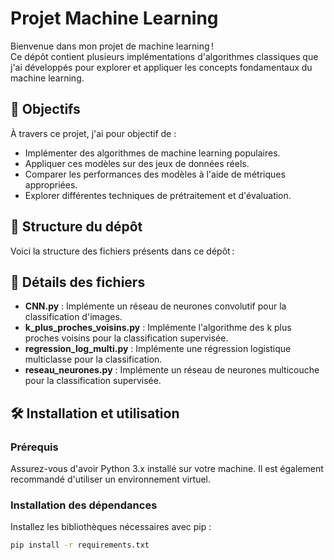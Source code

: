 # Projet Machine Learning

Bienvenue dans mon projet de machine learning !  
Ce dépôt contient plusieurs implémentations d'algorithmes classiques que j'ai développés pour explorer et appliquer les concepts fondamentaux du machine learning.

## 🧠 Objectifs

À travers ce projet, j'ai pour objectif de :

- Implémenter des algorithmes de machine learning populaires.
- Appliquer ces modèles sur des jeux de données réels.
- Comparer les performances des modèles à l'aide de métriques appropriées.
- Explorer différentes techniques de prétraitement et d'évaluation.

## 📁 Structure du dépôt

Voici la structure des fichiers présents dans ce dépôt :


## 🧪 Détails des fichiers

- **CNN.py** : Implémente un réseau de neurones convolutif pour la classification d'images.
- **k_plus_proches_voisins.py** : Implémente l'algorithme des k plus proches voisins pour la classification supervisée.
- **regression_log_multi.py** : Implémente une régression logistique multiclasse pour la classification.
- **reseau_neurones.py** : Implémente un réseau de neurones multicouche pour la classification supervisée.

## 🛠 Installation et utilisation

### Prérequis

Assurez-vous d'avoir Python 3.x installé sur votre machine. Il est également recommandé d'utiliser un environnement virtuel.

### Installation des dépendances

Installez les bibliothèques nécessaires avec pip :

```bash
pip install -r requirements.txt
